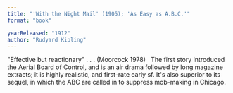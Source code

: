 ```yaml
---
title: "'With the Night Mail' (1905); 'As Easy as A.B.C.'"
format: "book"

yearReleased: "1912"
author: "Rudyard Kipling"
---
```

"Effective but reactionary" . . . (Moorcock 1978)
 
The first story introduced the Aerial Board  of Control, and is an air drama followed by long magazine extracts; it is highly  realistic, and first-rate early sf. It's also superior to its sequel, in which  the ABC are called in to suppress mob-making in Chicago.
 